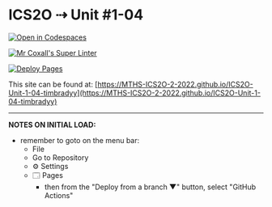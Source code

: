 # ICS2O ⇢ Unit #1-04

[![Open in Codespaces](https://classroom.github.com/assets/launch-codespace-f4981d0f882b2a3f0472912d15f9806d57e124e0fc890972558857b51b24a6f9.svg)](https://classroom.github.com/open-in-codespaces?assignment_repo_id=10167237)

[![Mr Coxall's Super Linter](https://github.com/MTHS-ICS2O-2-2022/ICS2O-Unit-1-04-timbradyy/workflows/Mr%20Coxall's%20Super%20Linter/badge.svg)](https://github.com/MTHS-ICS2O-2-2022/ICS2O-Unit-1-04-timbradyy/actions)

[![Deploy Pages](https://github.com/MTHS-ICS2O-2-2022/ICS2O-Unit-1-04-timbradyy/workflows/Deploy%20Pages/badge.svg)](https://github.com/MTHS-ICS2O-2-2022/ICS2O-Unit-1-04-timbradyy/actions)

This site can be found at: [https://MTHS-ICS2O-2-2022.github.io/ICS2O-Unit-1-04-timbradyy](https://MTHS-ICS2O-2-2022.github.io/ICS2O-Unit-1-04-timbradyy)

---

**NOTES ON INITIAL LOAD:**
- remember to goto on the menu bar:
  - File
  - Go to Repository
  - ⚙ Settings
  - 🗔 Pages
    - then from the "Deploy from a branch ▼" button, select "GitHub Actions"
